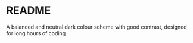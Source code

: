 # README

A balanced and neutral dark colour scheme with good contrast, designed for long hours of coding
